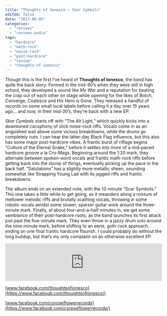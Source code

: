 ```yaml
---
title: "Thoughts of Ionesco – Skar Cymbals"
edited: false
date: "2017-06-06"
categories:
  - "reviews"
  - "reviews-audio"
tags:
  - "hardcore"
  - "math-rock"
  - "noise-rock"
  - "post-hardcore"
  - "review"
  - "thoughts-of-ionesco"
---
```


Though this is the first I’ve heard of **Thoughts of Ionesco**, the band has quite the back story. Formed in the mid-90’s when they were still in high school, they developed a sound like _My War_ and a reputation for beating the crap out of each other on stage while opening for the likes of Botch, Converge, Coalesce and His Hero is Gone. They released a handful of records on some small local labels before calling it a day over 15 years ago… and now, in their mid-30’s, they’re back with a new EP.

_Skar Cymbals_ starts off with “The Alt Light,” which quickly kicks into a downtuned cacophony of slick noise-rock riffs. Vocals come in as an anguished wail above some vicious breakdowns, while the drums go completely nuts. I can hear the latter-day Black Flag influence, but this also has some major post-hardcore vibes. A frantic burst of riffage begins “Culture of the Eternal Snake,” before it settles into more of a mid-paced hardcore groove a la Cro-Mags. Beginning around the 1:20 mark, they alternate between spoken-word vocals and frantic math-rock riffs before getting back into the stomp of things, eventually picking up the pace in the back half. “Salutations” has a slightly more metallic sheen, sounding somewhat like Strapping Young Lad with its jagged riffs and frantic breakdowns.

The album ends on an extended note, with the 13-minute “Scar Symbols.” This one takes a little while to get going, as it meanders along a mixture of mellower melodic riffs and brutally scathing vocals, throwing in some robotic vocals amidst some slower, sparser guitar work around the three-minute mark. Finally, at about four-and-a-half minutes in, we get some semblance of their post-hardcore roots, as the band launches its first attack just past the five-minute mark. They even throw in a jazzy drum solo around the nine-minute mark, before shifting to an eerie, goth-rock approach, ending on one final frantic hardcore flourish. I could probably do without the long buildup, but that’s my only complaint on an otherwise excellent EP.

<iframe style="border: 0; width: 100%; height: 120px;" src="https://bandcamp.com/EmbeddedPlayer/album=3892502711/size=large/bgcol=ffffff/linkcol=0687f5/tracklist=false/artwork=small/transparent=true/" width="300" height="150" seamless=""><a href="http://corpseflowerrecords.bandcamp.com/album/thoughts-of-ionesco-skar-cymbals">Thoughts of Ionesco - Skar Cymbals by Corpse Flower Records</a></iframe>

[www.facebook.com/thoughtsofionesco](https://www.facebook.com/thoughtsofionesco/)

[www.facebook.com/corpseflowerrecords](https://www.facebook.com/corpseflowerrecords/)
